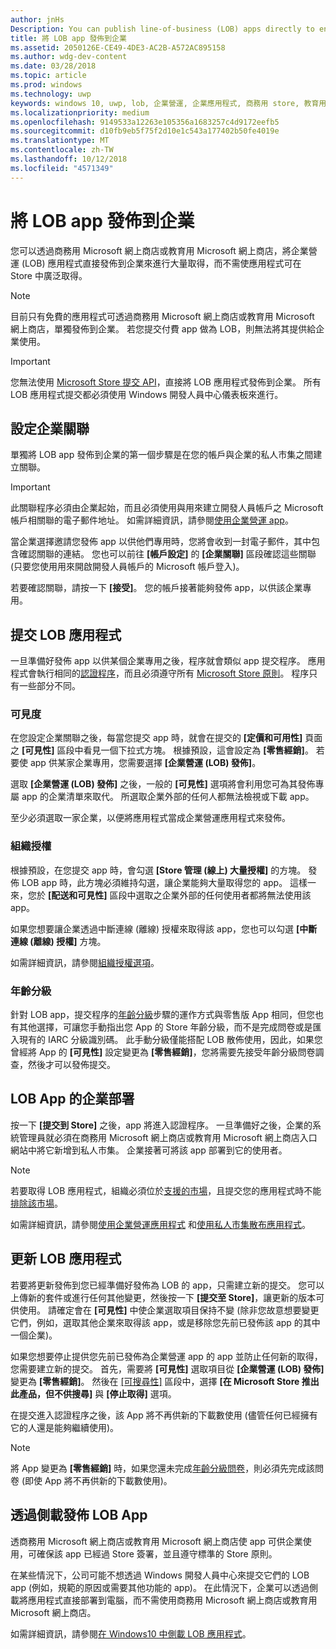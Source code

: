 ```yaml
---
author: jnHs
Description: You can publish line-of-business (LOB) apps directly to enterprises for volume acquisition via the Microsoft Store for Business or Microsoft Store for Education, without making the apps broadly available in the Store.
title: 將 LOB app 發佈到企業
ms.assetid: 2050126E-CE49-4DE3-AC2B-A572AC895158
ms.author: wdg-dev-content
ms.date: 03/28/2018
ms.topic: article
ms.prod: windows
ms.technology: uwp
keywords: windows 10, uwp, lob, 企業營運, 企業應用程式, 商務用 store, 教育用 store, 企業
ms.localizationpriority: medium
ms.openlocfilehash: 9149533a12263e105356a1683257c4d9172eefb5
ms.sourcegitcommit: d10fb9eb5f75f2d10e1c543a177402b50fe4019e
ms.translationtype: MT
ms.contentlocale: zh-TW
ms.lasthandoff: 10/12/2018
ms.locfileid: "4571349"
---
```

# <a name="distribute-lob-apps-to-enterprises"></a>將 LOB app 發佈到企業


您可以透過商務用 Microsoft 網上商店或教育用 Microsoft 網上商店，將企業營運 (LOB) 應用程式直接發佈到企業來進行大量取得，而不需使應用程式可在 Store 中廣泛取得。

> [!NOTE]
> 目前只有免費的應用程式可透過商務用 Microsoft 網上商店或教育用 Microsoft 網上商店，單獨發佈到企業。 若您提交付費 app 做為 LOB，則無法將其提供給企業使用。 

> [!IMPORTANT]
> 您無法使用 [Microsoft Store 提交 API](../monetize/create-and-manage-submissions-using-windows-store-services.md)，直接將 LOB 應用程式發佈到企業。 所有 LOB 應用程式提交都必須使用 Windows 開發人員中心儀表板來進行。


## <a name="set-up-the-enterprise-association"></a>設定企業關聯

單獨將 LOB app 發佈到企業的第一個步驟是在您的帳戶與企業的私人市集之間建立關聯。

> [!IMPORTANT]
> 此關聯程序必須由企業起始，而且必須使用與用來建立開發人員帳戶之 Microsoft 帳戶相關聯的電子郵件地址。 如需詳細資訊，請參閱[使用企業營運 app](http://go.microsoft.com/fwlink/p/?LinkId=698846)。

當企業選擇邀請您發佈 app 以供他們專用時，您將會收到一封電子郵件，其中包含確認關聯的連結。 您也可以前往 **\[帳戶設定\]** 的 **\[企業關聯\]** 區段確認這些關聯 (只要您使用用來開啟開發人員帳戶的 Microsoft 帳戶登入)。

若要確認關聯，請按一下 **\[接受\]**。 您的帳戶接著能夠發佈 app，以供該企業專用。


## <a name="submit-lob-apps"></a>提交 LOB 應用程式

一旦準備好發佈 app 以供某個企業專用之後，程序就會類似 app 提交程序。 應用程式會執行相同的[認證程序](the-app-certification-process.md)，而且必須遵守所有 [Microsoft Store 原則](https://docs.microsoft.com/legal/windows/agreements/store-policies)。 程序只有一些部分不同。


### <a name="visibility"></a>可見度

在您設定企業關聯之後，每當您提交 app 時，就會在提交的 **\[定價和可用性\]** 頁面之 **\[可見性\]** 區段中看見一個下拉式方塊。 根據預設，這會設定為 **\[零售經銷\]**。 若要使 app 供某家企業專用，您需要選擇 **\[企業營運 (LOB) 發佈\]**。

選取 **\[企業營運 (LOB) 發佈\]** 之後，一般的 **\[可見性\]** 選項將會利用您可為其發佈專屬 app 的企業清單來取代。 所選取企業外部的任何人都無法檢視或下載 app。

至少必須選取一家企業，以便將應用程式當成企業營運應用程式來發佈。

<span id="organizational" />

### <a name="organizational-licensing"></a>組織授權

根據預設，在您提交 app 時，會勾選 **\[Store 管理 (線上) 大量授權\]** 的方塊。 發佈 LOB app 時，此方塊必須維持勾選，讓企業能夠大量取得您的 app。 這樣一來，您於 **\[配送和可見性\]** 區段中選取之企業外部的任何使用者都將無法使用該 app。

如果您想要讓企業透過中斷連線 (離線) 授權來取得該 app，您也可以勾選 **\[中斷連線 (離線) 授權\]** 方塊。

如需詳細資訊，請參閱[組織授權選項](organizational-licensing.md)。


### <a name="age-ratings"></a>年齡分級

針對 LOB app，提交程序的[年齡分級](age-ratings.md)步驟的運作方式與零售版 App 相同，但您也有其他選擇，可讓您手動指出您 App 的 Store 年齡分級，而不是完成問卷或是匯入現有的 IARC 分級識別碼。 此手動分級僅能搭配 LOB 散佈使用，因此，如果您曾經將 App 的 **\[可見性\]** 設定變更為 **\[零售經銷\]**，您將需要先接受年齡分級問卷調查，然後才可以發佈提交。


## <a name="enterprise-deployment-of-lob-apps"></a>LOB App 的企業部署

按一下 **\[提交到 Store\]** 之後，app 將進入認證程序。 一旦準備好之後，企業的系統管理員就必須在商務用 Microsoft 網上商店或教育用 Microsoft 網上商店入口網站中將它新增到私人市集。 企業接著可將該 app 部署到它的使用者。

> [!NOTE]
> 若要取得 LOB 應用程式，組織必須位於[支援的市場](https://technet.microsoft.com/itpro/windows/whats-new/windows-store-for-business-overview#supported-markets)，且提交您的應用程式時不能[排除該市場](define-pricing-and-market-selection.md)。 

如需詳細資訊，請參閱[使用企業營運應用程式](http://go.microsoft.com/fwlink/p/?LinkId=698846) 和[使用私人市集散布應用程式](http://go.microsoft.com/fwlink/p/?LinkId=698847)。


## <a name="update-lob-apps"></a>更新 LOB 應用程式

若要將更新發佈到您已經準備好發佈為 LOB 的 app，只需建立新的提交。 您可以上傳新的套件或進行任何其他變更，然後按一下 **\[提交至 Store\]**，讓更新的版本可供使用。 請確定會在 **\[可見性\]** 中使企業選取項目保持不變 (除非您故意想要變更它們，例如，選取其他企業來取得該 app，或是移除您先前已發佈該 app 的其中一個企業)。

如果您想要停止提供您先前已發佈為企業營運 app 的 app 並防止任何新的取得，您需要建立新的提交。 首先，需要將 **\[可見性\]** 選取項目從 **\[企業營運 (LOB) 發佈\]** 變更為 **\[零售經銷\]**。 然後在 [\[可搜尋性\]](choose-visibility-options.md#discoverability) 區段中，選擇 **\[在 Microsoft Store 推出此產品，但不供搜尋\]** 與 **\[停止取得\]** 選項。

在提交進入認證程序之後，該 App 將不再供新的下載數使用 (儘管任何已經擁有它的人還是能夠繼續使用)。

> [!NOTE]
> 將 App 變更為 **\[零售經銷\]** 時，如果您還未完成[年齡分級問卷](age-ratings.md)，則必須先完成該問卷 (即使 App 將不再供新的下載數使用)。


## <a name="distribute-lob-apps-through-sideloading"></a>透過側載發佈 LOB App

透商務用 Microsoft 網上商店或教育用 Microsoft 網上商店使 app 可供企業使用，可確保該 app 已經過 Store 簽署，並且遵守標準的 Store 原則。

在某些情況下，公司可能不想透過 Windows 開發人員中心來提交它們的 LOB app (例如，規範的原因或需要其他功能的 app)。 在此情況下，企業可以透過側載將應用程式直接部署到電腦，而不需使用商務用 Microsoft 網上商店或教育用 Microsoft 網上商店。

如需詳細資訊，請參閱[在 Windows10 中側載 LOB 應用程式](http://go.microsoft.com/fwlink/p/?LinkId=623433)。

 

 




